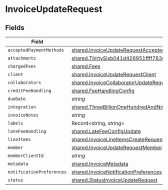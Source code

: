 # InvoiceUpdateRequest


## Fields

| Field                                                                                                                                                                                                                                                                                                                                    | Type                                                                                                                                                                                                                                                                                                                                     | Required                                                                                                                                                                                                                                                                                                                                 | Description                                                                                                                                                                                                                                                                                                                              |
| ---------------------------------------------------------------------------------------------------------------------------------------------------------------------------------------------------------------------------------------------------------------------------------------------------------------------------------------- | ---------------------------------------------------------------------------------------------------------------------------------------------------------------------------------------------------------------------------------------------------------------------------------------------------------------------------------------- | ---------------------------------------------------------------------------------------------------------------------------------------------------------------------------------------------------------------------------------------------------------------------------------------------------------------------------------------- | ---------------------------------------------------------------------------------------------------------------------------------------------------------------------------------------------------------------------------------------------------------------------------------------------------------------------------------------- |
| `acceptedPaymentMethods`                                                                                                                                                                                                                                                                                                                 | [shared.InvoiceUpdateRequestAcceptedPaymentMethods](../../models/shared/invoiceupdaterequestacceptedpaymentmethods.md)[]                                                                                                                                                                                                                 | :heavy_minus_sign:                                                                                                                                                                                                                                                                                                                       | N/A                                                                                                                                                                                                                                                                                                                                      |
| `attachments`                                                                                                                                                                                                                                                                                                                            | [shared.ThirtySixb041d426951ffff76360faf03ef8ae938bed9739e6ad9f51acb982782296a2](../../models/shared/thirtysixb041d426951ffff76360faf03ef8ae938bed9739e6ad9f51acb982782296a2.md)                                                                                                                                                         | :heavy_minus_sign:                                                                                                                                                                                                                                                                                                                       | N/A                                                                                                                                                                                                                                                                                                                                      |
| `chargedFees`                                                                                                                                                                                                                                                                                                                            | [shared.Fees](../../models/shared/fees.md)                                                                                                                                                                                                                                                                                               | :heavy_minus_sign:                                                                                                                                                                                                                                                                                                                       | N/A                                                                                                                                                                                                                                                                                                                                      |
| `client`                                                                                                                                                                                                                                                                                                                                 | [shared.InvoiceUpdateRequestClient](../../models/shared/invoiceupdaterequestclient.md)                                                                                                                                                                                                                                                   | :heavy_minus_sign:                                                                                                                                                                                                                                                                                                                       | N/A                                                                                                                                                                                                                                                                                                                                      |
| `collaborators`                                                                                                                                                                                                                                                                                                                          | [shared.InvoiceCollaboratorUpdateRequest](../../models/shared/invoicecollaboratorupdaterequest.md)[]                                                                                                                                                                                                                                     | :heavy_minus_sign:                                                                                                                                                                                                                                                                                                                       | N/A                                                                                                                                                                                                                                                                                                                                      |
| `creditFeeHandling`                                                                                                                                                                                                                                                                                                                      | [shared.FeeHandlingConfig](../../models/shared/feehandlingconfig.md)                                                                                                                                                                                                                                                                     | :heavy_minus_sign:                                                                                                                                                                                                                                                                                                                       | N/A                                                                                                                                                                                                                                                                                                                                      |
| `dueDate`                                                                                                                                                                                                                                                                                                                                | *string*                                                                                                                                                                                                                                                                                                                                 | :heavy_minus_sign:                                                                                                                                                                                                                                                                                                                       | N/A                                                                                                                                                                                                                                                                                                                                      |
| `integration`                                                                                                                                                                                                                                                                                                                            | [shared.ThreeBillionOneHundredAndNinetyMillionSixHundredAndEightyFiveThousandEightHundredAndThirtyTwoa4970525ea5b0803efff0b36a0202062e1fd8a0bc187acbe156461](../../models/shared/threebilliononehundredandninetymillionsixhundredandeightyfivethousandeighthundredandthirtytwoa4970525ea5b0803efff0b36a0202062e1fd8a0bc187acbe156461.md) | :heavy_minus_sign:                                                                                                                                                                                                                                                                                                                       | N/A                                                                                                                                                                                                                                                                                                                                      |
| `invoiceNotes`                                                                                                                                                                                                                                                                                                                           | *string*                                                                                                                                                                                                                                                                                                                                 | :heavy_minus_sign:                                                                                                                                                                                                                                                                                                                       | N/A                                                                                                                                                                                                                                                                                                                                      |
| `labels`                                                                                                                                                                                                                                                                                                                                 | Record<string, *string*>                                                                                                                                                                                                                                                                                                                 | :heavy_minus_sign:                                                                                                                                                                                                                                                                                                                       | N/A                                                                                                                                                                                                                                                                                                                                      |
| `lateFeeHandling`                                                                                                                                                                                                                                                                                                                        | [shared.LateFeeConfigUpdate](../../models/shared/latefeeconfigupdate.md)                                                                                                                                                                                                                                                                 | :heavy_minus_sign:                                                                                                                                                                                                                                                                                                                       | N/A                                                                                                                                                                                                                                                                                                                                      |
| `lineItems`                                                                                                                                                                                                                                                                                                                              | [shared.InvoiceLineItemsCreateRequest](../../models/shared/invoicelineitemscreaterequest.md)[]                                                                                                                                                                                                                                           | :heavy_minus_sign:                                                                                                                                                                                                                                                                                                                       | N/A                                                                                                                                                                                                                                                                                                                                      |
| `member`                                                                                                                                                                                                                                                                                                                                 | [shared.InvoiceUpdateRequestMember](../../models/shared/invoiceupdaterequestmember.md)                                                                                                                                                                                                                                                   | :heavy_minus_sign:                                                                                                                                                                                                                                                                                                                       | N/A                                                                                                                                                                                                                                                                                                                                      |
| `memberClientId`                                                                                                                                                                                                                                                                                                                         | *string*                                                                                                                                                                                                                                                                                                                                 | :heavy_minus_sign:                                                                                                                                                                                                                                                                                                                       | N/A                                                                                                                                                                                                                                                                                                                                      |
| `metadata`                                                                                                                                                                                                                                                                                                                               | [shared.InvoiceMetadata](../../models/shared/invoicemetadata.md)                                                                                                                                                                                                                                                                         | :heavy_minus_sign:                                                                                                                                                                                                                                                                                                                       | N/A                                                                                                                                                                                                                                                                                                                                      |
| `notificationPreferences`                                                                                                                                                                                                                                                                                                                | [shared.InvoiceNotificationPreferences](../../models/shared/invoicenotificationpreferences.md)                                                                                                                                                                                                                                           | :heavy_minus_sign:                                                                                                                                                                                                                                                                                                                       | N/A                                                                                                                                                                                                                                                                                                                                      |
| `status`                                                                                                                                                                                                                                                                                                                                 | [shared.StatusInvoiceUpdateRequest](../../models/shared/statusinvoiceupdaterequest.md)                                                                                                                                                                                                                                                   | :heavy_minus_sign:                                                                                                                                                                                                                                                                                                                       | N/A                                                                                                                                                                                                                                                                                                                                      |